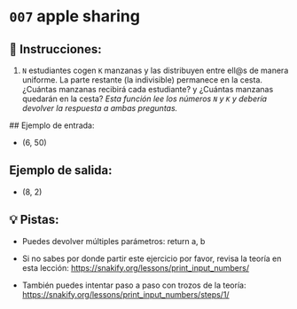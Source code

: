 # `007` apple sharing

## 📝 Instrucciones:

1. `N` estudiantes cogen `K` manzanas y las distribuyen entre ell@s de manera uniforme. La parte restante (la indivisible) permanece en la cesta.  ¿Cuántas manzanas recibirá cada estudiante? y ¿Cuántas manzanas quedarán en la cesta? *Esta función lee los números `N` y `K` y  debería devolver la respuesta a ambas preguntas.*

## Ejemplo de entrada:

+ (6, 50)

## Ejemplo de salida:

+ (8, 2)
 
## 💡 Pistas:

+ Puedes devolver múltiples parámetros: return a, b

+ Si no sabes por donde partir este ejercicio por favor, revisa la teoría en esta lección:
https://snakify.org/lessons/print_input_numbers/

+ También puedes intentar paso a paso con trozos de la teoría:
https://snakify.org/lessons/print_input_numbers/steps/1/